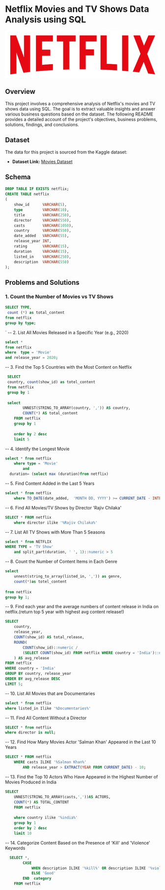 # Netflix Movies and TV Shows Data Analysis using SQL

![Netflix Logo](https://github.com/muhammed-saheer/netflix_sql_project/blob/main/logo.png)

## Overview
This project involves a comprehensive analysis of Netflix's movies and TV shows data using SQL. The goal is to extract valuable insights and answer various business questions based on the dataset. The following README provides a detailed account of the project's objectives, business problems, solutions, findings, and conclusions.


## Dataset

The data for this project is sourced from the Kaggle dataset:

- **Dataset Link:** [Movies Dataset](https://www.kaggle.com/datasets/shivamb/netflix-shows?resource=download)


## Schema

```sql
DROP TABLE IF EXISTS netflix;
CREATE TABLE netflix
(
    show_id      VARCHAR(5),
    type         VARCHAR(10),
    title        VARCHAR(250),
    director     VARCHAR(550),
    casts        VARCHAR(1050),
    country      VARCHAR(550),
    date_added   VARCHAR(55),
    release_year INT,
    rating       VARCHAR(15),
    duration     VARCHAR(15),
    listed_in    VARCHAR(250),
    description  VARCHAR(550)
);
```

## Problems and Solutions


### 1. Count the Number of Movies vs TV Shows

```sql
SELECT TYPE,
 count (*) as total_content
from netflix
group by type;
```

`
-- 2. List All Movies Released in a Specific Year (e.g., 2020)

```sql
select *
from netflix
where  type = 'Movie'
and release_year = 2020;
```


-- 3. Find the Top 5 Countries with the Most Content on Netflix

```sql
 SELECT 
 country, count(show_id) as totel_content
 from netflix
 group by 1

 select
        UNNEST(STRING_TO_ARRAY(country, ',')) AS country,
        COUNT(*) AS total_content
    FROM netflix
	group by 1

	order by 2 desc
	limit 5
```


-- 4. Identify the Longest Movie

```sql
select * from netflix 
	where type = 'Movie'
		and 
  duration= (select max (duration)from netflix)
```


-- 5. Find Content Added in the Last 5 Years

```sql
select * from netflix
	where TO_DATE(date_added,  'MONTH DD, YYYY') >= CURRENT_DATE - INTERVAL '5 YEARS'

```


-- 6. Find All Movies/TV Shows by Director 'Rajiv Chilaka'

```sql
SELECT * FROM netflix
	where director ilike '%Rajiv Chilaka%'
```


-- 7. List All TV Shows with More Than 5 Seasons

```sql
select * from NETFLIX 
WHERE TYPE = 'TV Show'
	and split_part(duration, ' ', 1)::numeric > 5
```

-- 8. Count the Number of Content Items in Each Genre


```sql
select 
	unnest(string_to_array(listed_in, ',')) as genre,
	count(*)as totel_content

from netflix
group by 1;
```


-- 9. Find each year and the average numbers of content release in India on netflix.(return top 5 year with highest avg content release!)

```sql
SELECT 
    country,
    release_year,
    COUNT(show_id) AS total_release,
    ROUND(
        COUNT(show_id)::numeric /
        (SELECT COUNT(show_id) FROM netflix WHERE country = 'India')::numeric * 100, 2
    ) AS avg_release
FROM netflix
WHERE country = 'India'
GROUP BY country, release_year
ORDER BY avg_release DESC
LIMIT 5;
```


-- 10. List All Movies that are Documentaries

```sql
select * from netflix
where listed_in Ilike '%Documentaries%'
```



-- 11. Find All Content Without a Director

```sql
SELECT * from netflix
where director is null;
```


-- 12. Find How Many Movies Actor 'Salman Khan' Appeared in the Last 10 Years


```sql
SELECT * FROM netflix 	
	WHERE casts ILIKE '%Salman Khan%'
		AND release_year > EXTRACT(YEAR FROM CURRENT_DATE) - 10;
```



-- 13. Find the Top 10 Actors Who Have Appeared in the Highest Number of Movies Produced in India



```sql
SELECT 
	UNNEST(STRING_TO_ARRAY(casts,','))AS ACTORS,
	COUNT(*) AS TOTAL_CONTENT
	FROM netflix

	where country ilike '%india%'
	group by 1
	order by 2 desc
	limit 10
```



-- 14. Categorize Content Based on the Presence of 'Kill' and 'Violence' Keywords



```sql
  SELECT *,
        CASE 
            WHEN description ILIKE '%kill%' OR description ILIKE '%violence%' THEN 'Bad'
            ELSE 'Good'
        END  category
    FROM netflix
```


